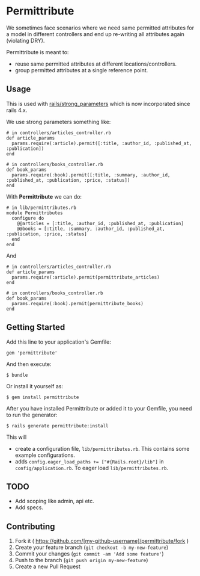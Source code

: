# Permittribute

We sometimes face scenarios where we need same permitted attributes for a model in different controllers and end up re-writing all attributes again (violating DRY).

Permittribute is meant to:

- reuse same permitted attributes at different locations/controllers.
- group permitted attributes at a single reference point.

## Usage

This is used with <a href='https://github.com/rails/strong_parameters'>rails/strong_parameters</a> which is now incorporated since rails 4.x.


We use strong parameters something like:

    # in controllers/articles_controller.rb
    def article_params
      params.require(:article).permit([:title, :author_id, :published_at, :publication])
    end

    # in controllers/books_controller.rb
    def book_params
      params.require(:book).permit([:title, :summary, :author_id, :published_at, :publication, :price, :status])
    end

With <b>Permittribute</b> we can do:

    # in lib/permittributes.rb
    module Permittributes
      configure do
        @@articles = [:title, :author_id, :published_at, :publication]
        @@books = [:title, :summary, :author_id, :published_at, :publication, :price, :status]
      end
    end

And

    # in controllers/articles_controller.rb
    def article_params
      params.require(:article).permit(permittribute_articles)
    end

    # in controllers/books_controller.rb
    def book_params
      params.require(:book).permit(permittribute_books)
    end

## Getting Started

Add this line to your application's Gemfile:

    gem 'permittribute'

And then execute:

    $ bundle

Or install it yourself as:

    $ gem install permittribute

After you have installed Permittribute or added it to your Gemfile, you need to run the generator:

    $ rails generate permittribute:install

This will

- create a configuration file, `lib/permittributes.rb`. This contains some example configurations.
- adds `config.eager_load_paths += ["#{Rails.root}/lib"]` in `config/application.rb`. To eager load `lib/permittributes.rb`.

## TODO

- Add scoping like admin, api etc.
- Add specs.

## Contributing

1. Fork it ( https://github.com/[my-github-username]/permittribute/fork )
2. Create your feature branch (`git checkout -b my-new-feature`)
3. Commit your changes (`git commit -am 'Add some feature'`)
4. Push to the branch (`git push origin my-new-feature`)
5. Create a new Pull Request

